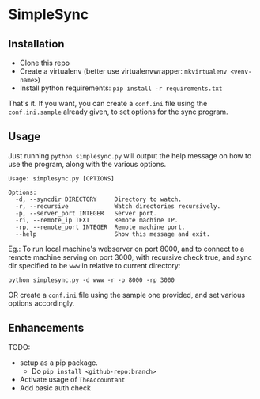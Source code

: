 # SimpleSync

## Installation

* Clone this repo
* Create a virtualenv (better use virtualenvwrapper: `mkvirtualenv <venv-name>`)
* Install python requirements: `pip install -r requirements.txt`

That's it. If you want, you can create a `conf.ini` file using the `conf.ini.sample` already given, to set options for the sync program.

## Usage

Just running `python simplesync.py` will output the help message on how
to use the program, along with the various options.

    Usage: simplesync.py [OPTIONS]

    Options:
      -d, --syncdir DIRECTORY     Directory to watch.
      -r, --recursive             Watch directories recursively.
      -p, --server_port INTEGER   Server port.
      -ri, --remote_ip TEXT       Remote machine IP.
      -rp, --remote_port INTEGER  Remote machine port.
      --help                      Show this message and exit.

Eg.: To run local machine's webserver on port 8000, and to connect to a remote machine serving on port 3000, with recursive check true, and sync dir specified to be `www` in relative to current directory:

    python simplesync.py -d www -r -p 8000 -rp 3000

OR create a `conf.ini` file using the sample one provided, and set various options accordingly.

## Enhancements  
TODO:
* setup as a pip package.
    - Do `pip install <github-repo:branch>`
* Activate usage of `TheAccountant`
* Add basic auth check